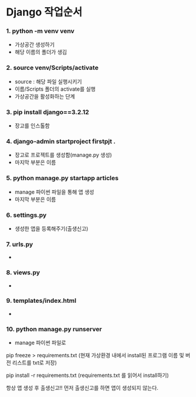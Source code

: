 # Django 작업순서



### 1. python -m venv venv

- 가상공간 생성하기
- 해당 이름의 폴더가 생김

### 2. source venv/Scripts/activate

- source : 해당 파일 실행시키기
- 이름/Scripts 폴더의 activate를 실행
- 가상공간을 활성화하는 단계

### 3. pip install django==3.2.12

- 장고를 인스톨함

### 4. django-admin startproject firstpjt . 

- 장고로 프로젝트를 생성함(manage.py 생성)
- 마지막 부분은 이름

### 5. python manage.py startapp articles

- manage 파이썬 파일을 통해 앱 생성
- 마지막 부분은 이름

### 6. settings.py

- 생성한 앱을 등록해주기(출생신고)

### 7. urls.py 

- 

### 8. views.py

- 

### 9. templates/index.html

- 

### 10. python manage.py runserver

- manage 파이썬 파일로 



pip freeze > requirements.txt (현재 가상환경 내에서 install된 프로그램 이름 및 버전 리스트를 txt로 저장)

pip install -r requirements.txt (requirements.txt 를 읽어서 install하기)

항상 앱 생성 후 출생신고!! 먼저 출생신고를 하면 앱이 생성되지 않는다.

